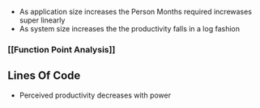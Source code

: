 - As application size increases the Person Months required increwases super linearly
- As system size increases the the productivity falls in a log fashion
### [[Function Point Analysis]]

## Lines Of Code
- Perceived productivity decreases with power 